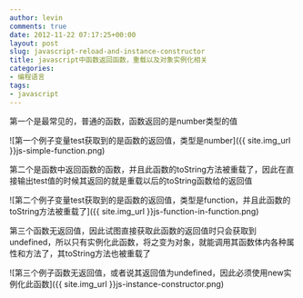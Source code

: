 ```yaml
---
author: levin
comments: true
date: 2012-11-22 07:17:25+00:00
layout: post
slug: javascript-reload-and-instance-constructor
title: javascript中函数返回函数，重载以及对象实例化相关
categories:
- 编程语言
tags:
- javascript
---
```


第一个是最常见的，普通的函数，函数返回的是number类型的值

<!-- more -->

![第一个例子变量test获取到的是函数的返回值，类型是number]({{ site.img_url }}js-simple-function.png)

第二个是函数中返回函数的函数，并且此函数的toString方法被重载了，因此在直接输出test值的时候其返回的就是重载以后的toString函数给的返回值

![第二个例子变量test获取到的是函数的返回值，类型是function，并且此函数的toString方法被重载了]({{ site.img_url }}js-function-in-function.png)

第三个函数无返回值，因此试图直接获取此函数的返回值时只会获取到undefined，所以只有实例化此函数，将之变为对象，就能调用其函数体内各种属性和方法了，其toString方法也被重载了

![第三个例子函数无返回值，或者说其返回值为undefined，因此必须使用new实例化此函数]({{ site.img_url }}js-instance-constructor.png)

